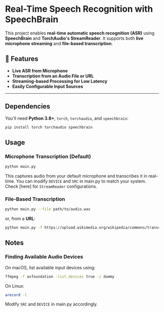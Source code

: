 # **Real-Time Speech Recognition with SpeechBrain**

This project enables **real-time automatic speech recognition (ASR)** using **SpeechBrain** and **TorchAudio's StreamReader**. It supports both **live microphone streaming** and **file-based transcription**.

## **🚀 Features**
- **Live ASR from Microphone**
- **Transcription from an Audio File or URL**
- **Streaming-based Processing for Low Latency**
- **Easily Configurable Input Sources**

---

## **Dependencies**

You'll need **Python 3.8+**, `torch`, `torchaudio`, and `speechbrain`:

```sh
pip install torch torchaudio speechbrain
```

## **Usage**

### Microphone Transcription (Default)

```sh
python main.py
```

This captures audio from your default microphone and transcribes it in real-time.
You can modify `DEVICE` and `SRC` in main.py to match your system. Check [here] for `StreamReader` configurations.

### File-Based Transcription

```sh
python main.py --file path/to/audio.wav
```

or, from a **URL**:

```sh
python main.py -f https://upload.wikimedia.org/wikipedia/commons/transcoded/9/97/Spoken_Wikipedia_-_One_Times_Square.ogg/Spoken_Wikipedia_-_One_Times_Square.ogg.mp3
```

## Notes

### Finding Available Audio Devices

On macOS, list available input devices using:

```sh
ffmpeg -f avfoundation -list_devices true -i dummy
```

On Linux:

```sh
arecord -l
```

Modify `SRC` and `DEVICE` in main.py accordingly.